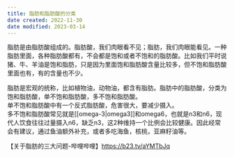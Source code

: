```yaml
---
title: 脂肪和脂肪酸的分类
date created: 2022-11-30
date modified: 2023-03-14
---
```


脂肪是由脂肪酸组成的。脂肪酸，我们肉眼看不见；脂肪，我们肉眼能看见。一种脂肪里面，各种脂肪酸都有，不会都是饱和或者不饱和的脂肪酸。比如我们平时说猪、牛、羊油是饱和脂肪，只是因为里面饱和脂肪酸含量比较多，但不饱和脂肪酸里面也有，有的含量也不少。

脂肪是宏观的统称，比如植物油，动物油，都含有脂肪。脂肪中的脂肪酸，分类为饱和脂肪酸，单不饱和脂肪酸，多不饱和脂肪酸。  
单不饱和脂肪酸中有一个反式脂肪酸，危害很大，要减少摄入。  
多不饱和脂肪酸常见就是[[omega-3|omega3]]和omega6，也就是n3和n6，现代人饮食往往过量摄入n6，缺乏n3，这2种维持一个比例会比较健康。因此经常会有建议，通过鱼油额外补充，或者多吃海鱼，核桃，亚麻籽油等。

【关于脂肪的三大问题-哔哩哔哩】https://b23.tv/aYMTbJq

